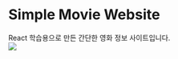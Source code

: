 <h1>Simple Movie Website</h1>
React 학습용으로 만든 간단한 영화 정보 사이트입니다.<br>
<img src=https://github.com/DooHongKm/React_Demo1/assets/127850414/98aeaafb-2a80-460b-9e65-4d4891a72786?
